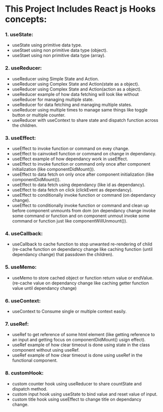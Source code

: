 # This Project Includes React js Hooks concepts:

 ### 1. useState:

 - useState using primitive data type.
 - useStaet using non primitive data type (object).
 - useStaet using non primitive data type (array).

### 2. useReducer: 

- useReducer using Simple State and Action.
- useReducer using Complex State and Action(state as a object).
- useReducer using Complex State and Action(action as a object).
- useReducer example of how data fetching will look like without useReducer for managing multiple state.
- useReducer for data fetching and managing multiple states.
- useReducer using multiple times to manage same things like toggle button or multiple counter.
- useReducer with useContext to share state and dispatch function across the children.

### 3. useEffect: 

- useEffect to invoke function or command on evey change.
- useEffect to cainvokell function or command on change in dependancy.
- useEffect example of how dependancy work in useEffect.
- useEffect to invoke function or command only once after component initialization (like componentDidMount()).
- useEffect to data fetch on only once after component initialization (like componentDidMount()).
- useEffect to data fetch using dependancy (like id as dependancy).
- useEffect to data fetch on click (clickEvent as dependancy).
- useEffect to conditionally invoke function or command (on dependancy change).
- useEffect to conditionally invoke function or command and clean up before component unmounts from dom (on dependancy change invoke some command or function and on component unmout invoke some command or function just like componentWillUnmount()).


### 4. useCallback: 

- useCallback to cache function to stop unwanted re-rendering of child (re-cache function on dependancy change like caching function (until dependancy change) that passdown the children).

### 5. useMemo:

- useMemo to store cached object or function return value or endValue. (re-cache value on dependancy change like caching getter function value until dependancy change)

### 6. useContext:

- useContext to Consume single or multiple context easily.

### 7. useRef:

- useRef to get reference of some html element (like getting reference to an input and getting focus on componentDidMount() usign effect).
- useRef example of how clear timeout is done using state in the class component without using useRef.
- useRef example of how clear timeout is done using useRef in the functional component.

### 8. customHook:

- custom counter hook using useReducer to share countState and dispatch method.
- custom input hook using useState to bind value and reset value of input.
- custom title hook using useEffect to change title on dependancy change.
